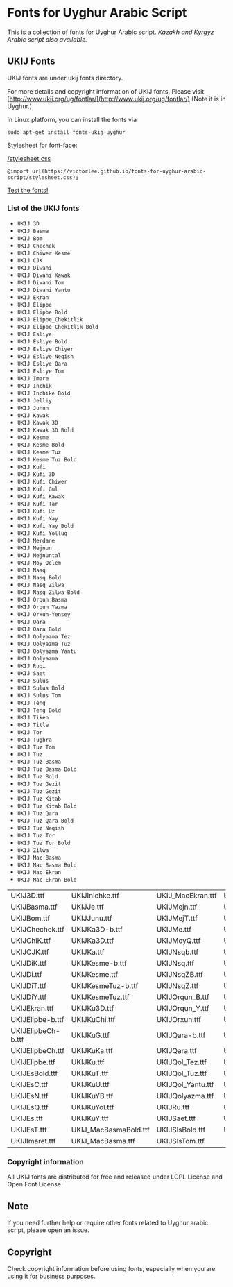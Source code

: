 # Fonts for Uyghur Arabic Script
This is a collection of fonts for Uyghur Arabic script. *Kazakh and Kyrgyz Arabic script also available.*

## UKIJ Fonts
UKIJ fonts are under ukij fonts directory.

For more details and copyright information of UKIJ fonts. Please visit [http://www.ukij.org/ug/fontlar/](http://www.ukij.org/ug/fontlar/) (Note it is in Uyghur.)

In Linux platform, you can install the fonts via 

```
sudo apt-get install fonts-ukij-uyghur
```
Stylesheet for font-face:

[/stylesheet.css](stylesheet.css)

`@import url(https://victorlee.github.io/fonts-for-uyghur-arabic-script/stylesheet.css);`

[Test the fonts!](../fonts/test.html)

### List of the UKIJ fonts

- `UKIJ 3D`
- `UKIJ Basma`
- `UKIJ Bom`
- `UKIJ Chechek`
- `UKIJ Chiwer Kesme`
- `UKIJ CJK`
- `UKIJ Diwani`
- `UKIJ Diwani Kawak`
- `UKIJ Diwani Tom`
- `UKIJ Diwani Yantu`
- `UKIJ Ekran`
- `UKIJ Elipbe`
- `UKIJ Elipbe Bold`
- `UKIJ Elipbe_Chekitlik`
- `UKIJ Elipbe_Chekitlik Bold`
- `UKIJ Esliye`
- `UKIJ Esliye Bold`
- `UKIJ Esliye Chiyer`
- `UKIJ Esliye Neqish`
- `UKIJ Esliye Qara`
- `UKIJ Esliye Tom`
- `UKIJ Imare`
- `UKIJ Inchik`
- `UKIJ Inchike Bold`
- `UKIJ Jelliy`
- `UKIJ Junun`
- `UKIJ Kawak`
- `UKIJ Kawak 3D`
- `UKIJ Kawak 3D Bold`
- `UKIJ Kesme`
- `UKIJ Kesme Bold`
- `UKIJ Kesme Tuz`
- `UKIJ Kesme Tuz Bold`
- `UKIJ Kufi`
- `UKIJ Kufi 3D`
- `UKIJ Kufi Chiwer`
- `UKIJ Kufi Gul`
- `UKIJ Kufi Kawak`
- `UKIJ Kufi Tar`
- `UKIJ Kufi Uz`
- `UKIJ Kufi Yay`
- `UKIJ Kufi Yay Bold`
- `UKIJ Kufi Yolluq`
- `UKIJ Merdane`
- `UKIJ Mejnun`
- `UKIJ Mejnuntal`
- `UKIJ Moy Qelem`
- `UKIJ Nasq`
- `UKIJ Nasq Bold`
- `UKIJ Nasq Zilwa`
- `UKIJ Nasq Zilwa Bold`
- `UKIJ Orqun Basma`
- `UKIJ Orqun Yazma`
- `UKIJ Orxun-Yensey`
- `UKIJ Qara`
- `UKIJ Qara Bold`
- `UKIJ Qolyazma Tez`
- `UKIJ Qolyazma Tuz`
- `UKIJ Qolyazma Yantu`
- `UKIJ Qolyazma`
- `UKIJ Ruqi`
- `UKIJ Saet`
- `UKIJ Sulus`
- `UKIJ Sulus Bold`
- `UKIJ Sulus Tom`
- `UKIJ Teng`
- `UKIJ Teng Bold`
- `UKIJ Tiken`
- `UKIJ Title`
- `UKIJ Tor`
- `UKIJ Tughra`
- `UKIJ Tuz Tom`
- `UKIJ Tuz`
- `UKIJ Tuz Basma`
- `UKIJ Tuz Basma Bold`
- `UKIJ Tuz Bold`
- `UKIJ Tuz Gezit`
- `UKIJ Tuz Gezit`
- `UKIJ Tuz Kitab`
- `UKIJ Tuz Kitab Bold`
- `UKIJ Tuz Qara`
- `UKIJ Tuz Qara Bold`
- `UKIJ Tuz Neqish`
- `UKIJ Tuz Tor`
- `UKIJ Tuz Tor Bold`
- `UKIJ Zilwa`
- `UKIJ Mac Basma`
- `UKIJ Mac Basma Bold`
- `UKIJ Mac Ekran`
- `UKIJ Mac Ekran Bold`

| | | | |
| ------------- | ------------- | ------------- | ------------- |
|UKIJ3D.ttf|UKIJInichke.ttf|UKIJ_MacEkran.ttf|UKIJTeng-b.ttf|
|UKIJBasma.ttf|       UKIJJe.ttf|             UKIJMejn.ttf|       UKIJTeng.ttf|
|UKIJBom.ttf|         UKIJJunu.ttf|           UKIJMejT.ttf|       UKIJTiken.ttf|
|UKIJChechek.ttf|     UKIJKa3D-b.ttf|         UKIJMe.ttf|         UKIJTitle.ttf|
|UKIJChiK.ttf|        UKIJKa3D.ttf|           UKIJMoyQ.ttf|       UKIJTor.ttf|
|UKIJCJK.ttf|         UKIJKa.ttf|             UKIJNsqb.ttf|       UKIJTughra.ttf|
|UKIJDiK.ttf|         UKIJKesme-b.ttf|        UKIJNsq.ttf|        UKIJTuT.ttf|
|UKIJDi.ttf|          UKIJKesme.ttf|          UKIJNsqZB.ttf|      UKIJTuzBB.ttf|
|UKIJDiT.ttf|         UKIJKesmeTuz-b.ttf|     UKIJNsqZ.ttf|       UKIJTuzBold.ttf|
|UKIJDiY.ttf|         UKIJKesmeTuz.ttf|       UKIJOrqun_B.ttf|    UKIJTuzB.ttf|
|UKIJEkran.ttf|       UKIJKu3D.ttf|           UKIJOrqun_Y.ttf|    UKIJTuzGB.ttf|
|UKIJElipbe-b.ttf|    UKIJKuChi.ttf|          UKIJOrxun.ttf|      UKIJTuzG.ttf|
|UKIJElipbeCh-b.ttf|  UKIJKuG.ttf|            UKIJQara-b.ttf|     UKIJTuzKB.ttf|
|UKIJElipbeCh.ttf|    UKIJKuKa.ttf|           UKIJQara.ttf|       UKIJTuzK.ttf|
|UKIJElipbe.ttf|      UKIJKu.ttf|             UKIJQol_Tez.ttf|    UKIJTuzQB.ttf|
|UKIJEsBold.ttf|      UKIJKuT.ttf|            UKIJQol_Tuz.ttf|    UKIJTuzQ.ttf|
|UKIJEsC.ttf|         UKIJKuU.ttf|            UKIJQol_Yantu.ttf|  UKIJTuz.ttf|
|UKIJEsN.ttf|         UKIJKuYB.ttf|           UKIJQolyazma.ttf|   UKIJTzNeqish.ttf|
|UKIJEsQ.ttf|         UKIJKuYol.ttf|          UKIJRu.ttf|         UKIJTzTrBold.ttf|
|UKIJEs.ttf|          UKIJKuY.ttf|            UKIJSaet.ttf|       UKIJTzTr.ttf|
|UKIJEsT.ttf|         UKIJ_MacBasmaBold.ttf|  UKIJSlsBold.ttf|    UKIJZilwa.ttf|
|UKIJImaret.ttf|      UKIJ_MacBasma.ttf|      UKIJSlsTom.ttf|                    |


### Copyright information
All UKIJ fonts are distributed for free and released under LGPL License and Open Font License.

## Note

If you need further help or require other fonts related to Uyghur arabic script, please open an issue.

## Copyright
Check copyright information before using fonts, especially when you are using it for business purposes.
